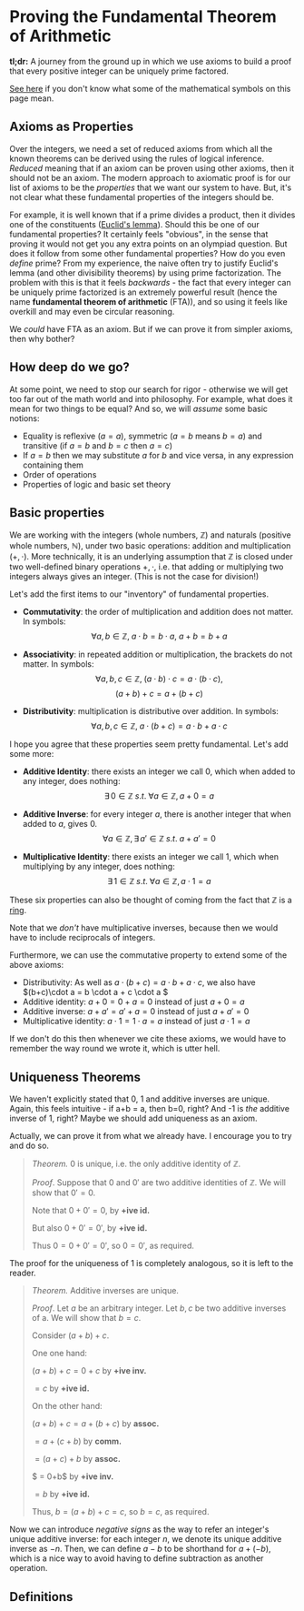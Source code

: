 # Proving the Fundamental Theorem of Arithmetic

**tl;dr:** A journey from the ground up in which we use axioms to build a proof that every positive integer can be uniquely prime factored.

[See here](https://en.wikipedia.org/wiki/Glossary_of_mathematical_symbols) if you don't know what some of the mathematical symbols on this page mean.

## Axioms as Properties

Over the integers, we need a set of reduced axioms from which all the known theorems can be derived using the rules of logical inference. *Reduced* meaning that if an axiom can be proven using other axioms, then it should not be an axiom. The modern approach to axiomatic proof is for our list of axioms to be the *properties* that we want our system to have. But, it's not clear what these fundamental properties of the integers should be.

For example, it is well known that if a prime divides a product, then it divides one of the constituents ([Euclid's lemma](https://en.wikipedia.org/wiki/Euclid%27s_lemma)). Should this be one of our fundamental properties? It certainly feels "obvious", in the sense that proving it would not get you any extra points on an olympiad question. But does it follow from some other fundamental properties? How do you even *define* prime? From my experience, the naive often try to justify Euclid's lemma (and other divisibility theorems) by using prime factorization. The problem with this is that it feels *backwards* - the fact that every integer can be uniquely prime factorized is an extremely powerful result (hence the name **fundamental theorem of arithmetic** (FTA)), and so using it feels like overkill and may even be circular reasoning.

We *could* have FTA as an axiom. But if we can prove it from simpler axioms, then why bother?

## How deep do we go?

At some point, we need to stop our search for rigor - otherwise we will get too far out of the math world and into philosophy. For example, what does it mean for two things to be equal? And so, we will *assume* some basic notions:

- Equality is reflexive ($a=a$), symmetric ($a=b$ means $b=a$) and transitive (if $a=b$ and $b=c$ then $a=c$)
- If $a=b$ then we may substitute $a$ for $b$ and vice versa, in any expression containing them
- Order of operations
- Properties of logic and basic set theory

## Basic properties

We are working with the integers (whole numbers, $\mathbb{Z}$) and naturals (positive whole numbers, $\mathbb{N}$), under two basic operations: addition and multiplication ($+, \cdot$). More technically, it is an underlying assumption that $\mathbb{Z}$ is closed under two well-defined binary operations $+, \cdot$, i.e. that adding or multiplying two integers always gives an integer. (This is not the case for division!)

Let's add the first items to our "inventory" of fundamental properties.

- **Commutativity**: the order of multiplication and addition does not matter. In symbols:
$$\forall a,b \in \mathbb{Z}, \; a \cdot b = b \cdot a, \; a+b=b+a$$

- **Associativity**: in repeated addition or multiplication, the brackets do not matter. In symbols:
$$\forall a,b,c \in \mathbb{Z}, \; (a \cdot b) \cdot c = a \cdot (b \cdot c),$$
$$(a+b)+c = a+(b+c)$$

- **Distributivity**: multiplication is distributive over addition. In symbols:
$$\forall a,b,c \in \mathbb{Z}, \; a\cdot(b+c) = a\cdot b + a \cdot c$$

I hope you agree that these properties seem pretty fundamental. Let's add some more:

- **Additive Identity**: there exists an integer we call $0$, which when added to any integer, does nothing:
$$\exists \, 0 \in \mathbb{Z} \; s.t. \; \forall a \in \mathbb{Z}, a+0=a$$

- **Additive Inverse**: for every integer $a$, there is another integer that when added to $a$, gives 0.
$$\forall a \in \mathbb{Z}, \exists \, a' \in \mathbb{Z} \; s.t.\;  a + a' = 0$$

- **Multiplicative Identity**: there exists an integer we call $1$, which when multiplying by any integer, does nothing:
$$\exists \, 1 \in \mathbb{Z} \; s.t. \; \forall a \in \mathbb{Z}, a\cdot 1=a$$

These six properties can also be thought of coming from the fact that $\mathbb{Z}$ is a [ring](https://mathworld.wolfram.com/Ring.html).

Note that we *don't* have multiplicative inverses, because then we would have to include reciprocals of integers.

Furthermore, we can use the commutative property to extend some of the above axioms:

- Distributivity: As well as $a \cdot (b+c) = a\cdot b + a \cdot c$, we also have $(b+c)\cdot a = b \cdot a + c \cdot a $
- Additive identity: $a+0 = 0+a = 0$ instead of just $a+0=a$
- Additive inverse: $a+a'=a'+a=0$ instead of just $a+a'=0$
- Multiplicative identity: $a\cdot 1 = 1 \cdot a = a$ instead of just $a \cdot 1 = a$

If we don't do this then whenever we cite these axioms, we would have to remember the way round we wrote it, which is utter hell.

## Uniqueness Theorems

We haven't explicitly stated that 0, 1 and additive inverses are unique.
Again, this feels intuitive - if a+b = a, then b=0, right? And -1 is *the* additive inverse of 1, right? Maybe we should add uniqueness as an axiom. 

Actually, we can prove it from what we already have. I encourage you to try and do so.

> *Theorem.* $0$ is unique, i.e. the only additive identity of $\mathbb{Z}$.
>
> *Proof*.
> Suppose that $0$ and $0'$ are two additive identities of $\mathbb{Z}$. We will show that $0' = 0$.
> 
> Note that $0 + 0' = 0$, by **+ive id.**
>
> But also $0 + 0' = 0'$, by **+ive id.**
>
> Thus $0 = 0 + 0' = 0'$, so $0 = 0'$, as required.

The proof for the uniqueness of $1$ is completely analogous, so it is left to the reader.

> *Theorem.* Additive inverses are unique.
>
> *Proof*.
> Let $a$ be an arbitrary integer. Let $b,c$ be two additive inverses of a. We will show that $b = c$.
> 
> Consider $(a+b)+c$.
>
> One one hand:
>
> $(a+b)+c = 0+c$ by **+ive inv.**
>
> $= c$ by **+ive id.**
>
> On the other hand:
>
> $(a+b)+c = a+(b+c)$ by **assoc.**
>
> $=a+(c+b)$ by **comm.**
>
> $=(a+c)+b$ by **assoc.**
>
> $ = 0+b$ by **+ive inv.**
>
> $= b$ by **+ive id.**
>
> Thus, $b = (a+b)+c = c$, so $b=c$, as required.

Now we can introduce *negative signs* as the way to refer an integer's unique additive inverse: for each integer $n$, we denote its unique additive inverse as $-n$. Then, we can define $a-b$ to be shorthand for $a+(-b)$, which is a nice way to avoid having to define subtraction as another operation.

## Definitions